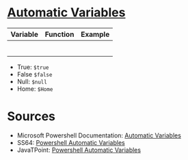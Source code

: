 # [Automatic Variables](https://docs.microsoft.com/en-us/powershell/module/microsoft.powershell.core/about/about_automatic_variables?view=powershell-7.2)



| Variable | Function | Example |
| -------- | -------- | ------- |
|  |  |
|  |  |
|  |  |
|  |  |
|  |  |
|  |  |

- True: `$true`
- False `$false`
- Null: `$null`
- Home: `$Home`

# Sources
- Microsoft Powershell Documentation: [Automatic Variables]((https://docs.microsoft.com/en-us/powershell/module/microsoft.powershell.core/about/about_automatic_variables?view=powershell-7.2))
- SS64: [Powershell Automatic Variables](https://ss64.com/ps/syntax-automatic-variables.html)
- JavaTPoint: [Powershell Automatic Variables](https://www.javatpoint.com/powershell-automatic-variables)
